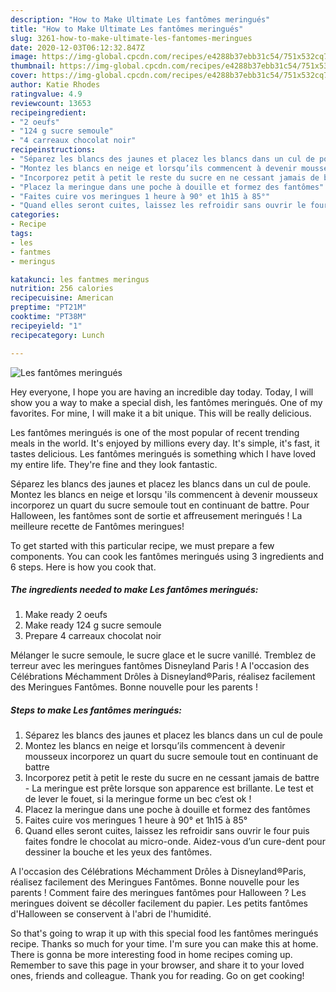 ```yaml
---
description: "How to Make Ultimate Les fantômes meringués"
title: "How to Make Ultimate Les fantômes meringués"
slug: 3261-how-to-make-ultimate-les-fantomes-meringues
date: 2020-12-03T06:12:32.847Z
image: https://img-global.cpcdn.com/recipes/e4288b37ebb31c54/751x532cq70/les-fantomes-meringues-photo-principale-de-la-recette.jpg
thumbnail: https://img-global.cpcdn.com/recipes/e4288b37ebb31c54/751x532cq70/les-fantomes-meringues-photo-principale-de-la-recette.jpg
cover: https://img-global.cpcdn.com/recipes/e4288b37ebb31c54/751x532cq70/les-fantomes-meringues-photo-principale-de-la-recette.jpg
author: Katie Rhodes
ratingvalue: 4.9
reviewcount: 13653
recipeingredient:
- "2 oeufs"
- "124 g sucre semoule"
- "4 carreaux chocolat noir"
recipeinstructions:
- "Séparez les blancs des jaunes et placez les blancs dans un cul de poule"
- "Montez les blancs en neige et lorsqu’ils commencent à devenir mousseux incorporez un quart du sucre semoule tout en continuant de battre"
- "Incorporez petit à petit le reste du sucre en ne cessant jamais de battre La meringue est prête lorsque son apparence est brillante. Le test et de lever le fouet, si la meringue forme un bec c’est ok !"
- "Placez la meringue dans une poche à douille et formez des fantômes"
- "Faites cuire vos meringues 1 heure à 90° et 1h15 à 85°"
- "Quand elles seront cuites, laissez les refroidir sans ouvrir le four puis faites fondre le chocolat au micro-onde. Aidez-vous d’un cure-dent pour dessiner la bouche et les yeux des fantômes."
categories:
- Recipe
tags:
- les
- fantmes
- meringus

katakunci: les fantmes meringus 
nutrition: 256 calories
recipecuisine: American
preptime: "PT21M"
cooktime: "PT38M"
recipeyield: "1"
recipecategory: Lunch

---
```



![Les fantômes meringués](https://img-global.cpcdn.com/recipes/e4288b37ebb31c54/751x532cq70/les-fantomes-meringues-photo-principale-de-la-recette.jpg)

Hey everyone, I hope you are having an incredible day today. Today, I will show you a way to make a special dish, les fantômes meringués. One of my favorites. For mine, I will make it a bit unique. This will be really delicious.

Les fantômes meringués is one of the most popular of recent trending meals in the world. It's enjoyed by millions every day. It's simple, it's fast, it tastes delicious. Les fantômes meringués is something which I have loved my entire life. They're fine and they look fantastic.

Séparez les blancs des jaunes et placez les blancs dans un cul de poule. Montez les blancs en neige et lorsqu &#39;ils commencent à devenir mousseux incorporez un quart du sucre semoule tout en continuant de battre. Pour Halloween, les fantômes sont de sortie et affreusement meringués ! La meilleure recette de Fantômes meringues!


To get started with this particular recipe, we must prepare a few components. You can cook les fantômes meringués using 3 ingredients and 6 steps. Here is how you cook that.

<!--inarticleads1-->

##### The ingredients needed to make Les fantômes meringués:

1. Make ready 2 oeufs
1. Make ready 124 g sucre semoule
1. Prepare 4 carreaux chocolat noir


Mélanger le sucre semoule, le sucre glace et le sucre vanillé. Tremblez de terreur avec les meringues fantômes Disneyland Paris ! A l&#39;occasion des Célébrations Méchamment Drôles à Disneyland®Paris, réalisez facilement des Meringues Fantômes. Bonne nouvelle pour les parents ! 

<!--inarticleads2-->

##### Steps to make Les fantômes meringués:

1. Séparez les blancs des jaunes et placez les blancs dans un cul de poule
1. Montez les blancs en neige et lorsqu’ils commencent à devenir mousseux incorporez un quart du sucre semoule tout en continuant de battre
1. Incorporez petit à petit le reste du sucre en ne cessant jamais de battre - La meringue est prête lorsque son apparence est brillante. Le test et de lever le fouet, si la meringue forme un bec c’est ok !
1. Placez la meringue dans une poche à douille et formez des fantômes
1. Faites cuire vos meringues 1 heure à 90° et 1h15 à 85°
1. Quand elles seront cuites, laissez les refroidir sans ouvrir le four puis faites fondre le chocolat au micro-onde. Aidez-vous d’un cure-dent pour dessiner la bouche et les yeux des fantômes.


A l&#39;occasion des Célébrations Méchamment Drôles à Disneyland®Paris, réalisez facilement des Meringues Fantômes. Bonne nouvelle pour les parents ! Comment faire des meringues fantômes pour Halloween ? Les meringues doivent se décoller facilement du papier. Les petits fantômes d&#39;Halloween se conservent à l&#39;abri de l&#39;humidité. 

So that's going to wrap it up with this special food les fantômes meringués recipe. Thanks so much for your time. I'm sure you can make this at home. There is gonna be more interesting food in home recipes coming up. Remember to save this page in your browser, and share it to your loved ones, friends and colleague. Thank you for reading. Go on get cooking!
